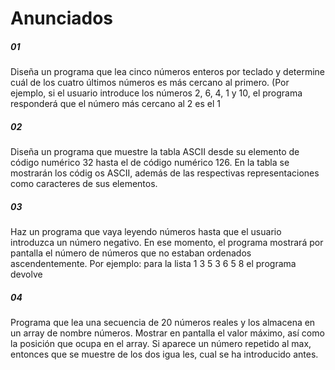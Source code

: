Anunciados
==========

<h5>01</h5>
Diseña   un   programa   que   lea   cinco   números   enteros   por   teclado   y   determine  
cuál  de  los  cuatro  últimos  números  es  más  cercano  al  primero.
(Por  ejemplo,  si  el  usuario introduce  los  números  2,  6,  4,  1  y  10,  el  programa  
responderá  que  el  número  más  cercano  al  2  es  el  1

<h5>02</h5>
Diseña  un  programa  que  muestre  la  tabla  ASCII  desde  su  elemento  de  código  
numérico   32   hasta   el   de   código   numérico   126.   En   la   tabla   se   mostrarán   los  
códig
os  ASCII,  además  de  las  respectivas  representaciones  como  caracteres  de  
sus  elementos.

<h5>03</h5>
Haz  un  programa  que  vaya  leyendo  números  hasta  que  el  
usuario  introduzca un  número  negativo.  En  ese  momento,  el  programa  mostrará  por  pantalla  el  
número  de  números  que  no  estaban  ordenados  ascendentemente.
Por  ejemplo:  para  la  lista    1  3  5  3  6  5  8    el  programa  devolve

<h5>04</h5>
Programa  que  lea  una  secuencia  de  20  números  reales  y  los  almacena  en  un  
array  de  nombre  números.  Mostrar  en  pantalla  el  valor  máximo,  así  como  la  
posición   que   ocupa   en   el   array.   Si   aparece   un   número   repetido   al   max,  
entonces  que  se  muestre  de  los  dos  igua
les,  cual  se  ha  introducido  antes. 
